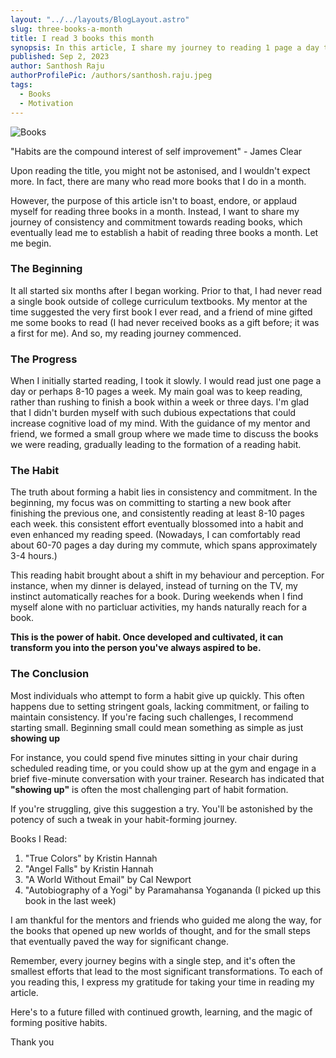 ```yaml
---
layout: "../../layouts/BlogLayout.astro"
slug: three-books-a-month
title: I read 3 books this month
synopsis: In this article, I share my journey to reading 1 page a day to reading 3 books a month. How this small step followed consistently led me to form an habit I'm grateful for in life.
published: Sep 2, 2023
author: Santhosh Raju
authorProfilePic: /authors/santhosh.raju.jpeg
tags:
  - Books
  - Motivation
---
```


![Books](/three-books-a-month/Books.jpeg)

"Habits are the compound interest of self improvement" - James Clear

Upon reading the title, you might not be astonised, and I wouldn't expect more. In fact, there are many who read more books that I do in a month.

However, the purpose of this article isn't to boast, endore, or applaud myself for reading three books in a month. Instead, I want to share my journey of consistency and commitment towards reading books, which eventually lead me to establish a habit of reading three books a month. Let me begin.

### The Beginning

It all started six months after I began working. Prior to that, I had never read a single book outside of college curriculum textbooks. My mentor at the time suggested the very first book I ever read, and a friend of mine gifted me some books to read (I had never received books as a gift before; it was a first for me). And so, my reading journey commenced.

### The Progress

When I initially started reading, I took it slowly. I would read just one page a day or perhaps 8-10 pages a week. My main goal was to keep reading, rather than rushing to finish a book within a week or three days. I'm glad that I didn't burden myself with such dubious expectations that could increase cognitive load of my mind. With the guidance of my mentor and friend, we formed a small group where we made time to discuss the books we were reading, gradually leading to the formation of a reading habit.

### The Habit

The truth about forming a habit lies in consistency and commitment. In the beginning, my focus was on committing to starting a new book after finishing the previous one, and consistently reading at least 8-10 pages each week. this consistent effort eventually blossomed into a habit and even enhanced my reading speed. (Nowadays, I can comfortably read about 60-70 pages a day during my commute, which spans approximately 3-4 hours.)

This reading habit brought about a shift in my behaviour and perception. For instance, when my dinner is delayed, instead of turning on the TV, my instinct automatically reaches for a book. During weekends when I find myself alone with no particluar activities, my hands naturally reach for a book.

**This is the power of habit. Once developed and cultivated, it can transform you into the person you've always aspired to be.**

### The Conclusion

Most individuals who attempt to form a habit give up quickly. This often happens due to setting stringent goals, lacking commitment, or failing to maintain consistency. If you're facing such challenges, I recommend starting small. Beginning small could mean something as simple as just **showing up**

For instance, you could spend five minutes sitting in your chair during scheduled reading time, or you could show up at the gym and engage in a brief five-minute conversation with your trainer. Research has indicated that **"showing up"** is often the most challenging part of habit formation.

If you're struggling, give this suggestion a try. You'll be astonished by the potency of such a tweak in your habit-forming journey.

Books I Read:

1. "True Colors" by Kristin Hannah
2. "Angel Falls" by Kristin Hannah
3. "A World Without Email" by Cal Newport
4. "Autobiography of a Yogi" by Paramahansa Yogananda (I picked up this book in the last week)

I am thankful for the mentors and friends who guided me along the way, for the books that opened up new worlds of thought, and for the small steps that eventually paved the way for significant change.

Remember, every journey begins with a single step, and it's often the smallest efforts that lead to the most significant transformations. To each of you reading this, I express my gratitude for taking your time in reading my article.

Here's to a future filled with continued growth, learning, and the magic of forming positive habits.

Thank you
